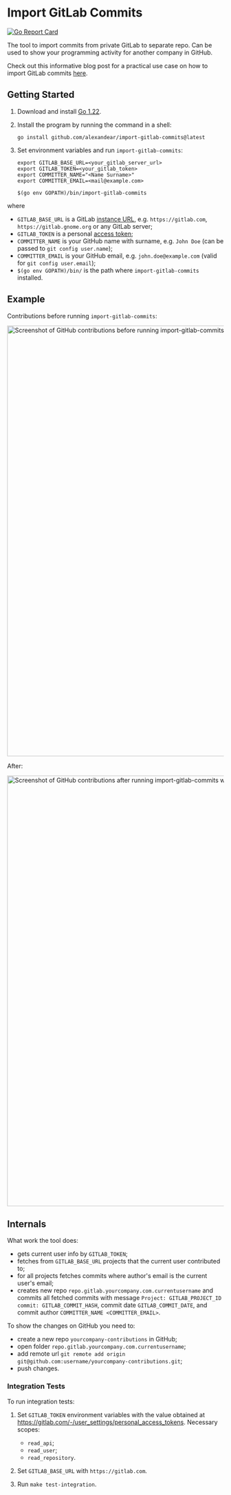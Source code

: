 # Import GitLab Commits

[![Go Report Card](https://goreportcard.com/badge/github.com/alexandear/import-gitlab-commits)](https://goreportcard.com/report/github.com/alexandear/import-gitlab-commits)

The tool to import commits from private GitLab to separate repo. Can be used to show your programming activity for another company in GitHub.

Check out this informative blog post for a practical use case on how to import GitLab commits [here](https://alexandear.github.io/posts/2023-03-08-import-gitlab-commits/).

## Getting Started

1. Download and install [Go 1.22](https://go.dev/dl/).
2. Install the program by running the command in a shell:

    ```shell
    go install github.com/alexandear/import-gitlab-commits@latest
    ```

3. Set environment variables and run `import-gitlab-commits`:

    ```shell
    export GITLAB_BASE_URL=<your_gitlab_server_url>
    export GITLAB_TOKEN=<your_gitlab_token>
    export COMMITTER_NAME="<Name Surname>"
    export COMMITTER_EMAIL=<mail@example.com>

    $(go env GOPATH)/bin/import-gitlab-commits
    ```

where

- `GITLAB_BASE_URL` is a GitLab [instance URL](https://stackoverflow.com/questions/58236175/what-is-a-gitlab-instance-url-and-how-can-i-get-it), e.g. `https://gitlab.com`, `https://gitlab.gnome.org` or any GitLab server;
- `GITLAB_TOKEN` is a personal [access token](https://docs.gitlab.com/ee/user/profile/personal_access_tokens.html#create-a-personal-access-token);
- `COMMITTER_NAME` is your GitHub name with surname, e.g. `John Doe` (can be passed to `git config user.name`);
- `COMMITTER_EMAIL` is your GitHub email, e.g. `john.doe@example.com` (valid for `git config user.email`);
- `$(go env GOPATH)/bin/` is the path where `import-gitlab-commits` installed.

## Example

Contributions before running `import-gitlab-commits`:

<img alt="Screenshot of GitHub contributions before running import-gitlab-commits" src="./screenshots/contribs_before.png" width="1000">

After:

<img alt="Screenshot of GitHub contributions after running import-gitlab-commits with new activity" src="./screenshots/contribs_after.png" width="1000">

## Internals

What work the tool does:

- gets current user info by `GITLAB_TOKEN`;
- fetches from `GITLAB_BASE_URL` projects that the current user contributed to;
- for all projects fetches commits where author's email is the current user's email;
- creates new repo `repo.gitlab.yourcompany.com.currentusername` and commits all fetched commits with message
`Project: GITLAB_PROJECT_ID commit: GITLAB_COMMIT_HASH`, commit date `GITLAB_COMMIT_DATE`, and commit author `COMMITTER_NAME <COMMITTER_EMAIL>`.

To show the changes on GitHub you need to:

- create a new repo `yourcompany-contributions` in GitHub;
- open folder `repo.gitlab.yourcompany.com.currentusername`;
- add remote url `git remote add origin git@github.com:username/yourcompany-contributions.git`;
- push changes.

### Integration Tests

To run integration tests:

1. Set `GITLAB_TOKEN` environment variables with the value obtained at <https://gitlab.com/-/user_settings/personal_access_tokens>. Necessary scopes:
    - `read_api`;
    - `read_user`;
    - `read_repository`.

2. Set `GITLAB_BASE_URL` with `https://gitlab.com`.
3. Run `make test-integration`.
